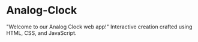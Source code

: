 # Analog-Clock
"Welcome to our Analog Clock web app!" Interactive creation crafted using HTML, CSS, and JavaScript. 
